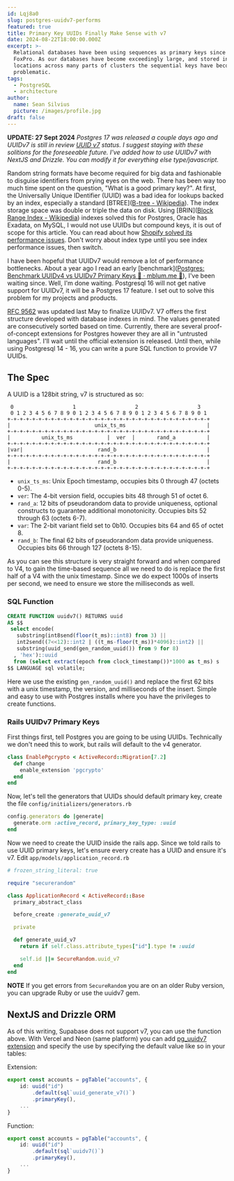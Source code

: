 ```yaml
---
id: Lqj8a0
slug: postgres-uuidv7-performs
featured: true
title: Primary Key UUIDs Finally Make Sense with v7
date: 2024-08-22T18:00:00.000Z
excerpt: >-
  Relational databases have been using sequences as primary keys since dBASE and
  FoxPro. As our databases have become exceedingly large, and stored in multiple
  locations across many parts of clusters the sequential keys have become
  problematic.
tags:
  - PostgreSQL
  - architecture
author:
  name: Sean Silvius
  picture: /images/profile.jpg
draft: false
---
```


**UPDATE: 27 Sept 2024** *Postgres 17 was released a couple days ago and UUIDv7 is still in review [UUID v7](https://commitfest.postgresql.org/47/4388/) status. I suggest staying with these solitions for the foreseeable future. I've added how to use UUIDv7 with NextJS and Drizzle. You can modify it for everything else type/javascript.*

Random string formats have become required for big data and fashionable to disguise identifiers from prying eyes on the web. There has been way too much time spent on the question, "What is a good primary key?". At first, the Universally Unique IDentifier (UUID) was a bad idea for lookups backed by an index, especially a standard [BTREE]([B-tree - Wikipedia](https://en.wikipedia.org/wiki/B-tree)). The index storage space was double or triple the data on disk. Using [BRIN]([Block Range Index - Wikipedia](https://en.wikipedia.org/wiki/Block_Range_Index)) indexes solved this for Postgres, Oracle has Exadata, on MySQL, I would not use UUIDs but compound keys, it is out of scope for this article. You can read about how [Shopify solved its performance issues]((https://shopify.engineering/how-to-introduce-composite-primary-keys-in-rails)). Don't worry about index type until you see index performance issues, then switch.

I have been hopeful that UUIDv7 would remove a lot of performance bottlenecks. About a year ago I read an early [benchmark]([Postgres: Benchmark UUIDv4 vs UUIDv7 Primary Keys 🔑 &middot; mblum.me 🥝](https://mblum.me/posts/pg-uuidv7-benchmark/)), I've been waiting since. Well, I'm done waiting. Postgresql 16 will not get native support for UUIDv7, it will be a Postgres 17 feature. I set out to solve this problem for my projects and products.

[RFC 9562](https://www.rfc-editor.org/rfc/rfc9562) was updated last May to finalize UUIDv7. V7 offers the first structure developed with database indexes in mind. The values generated are consecutively sorted based on time. Currently, there are several proof-of-concept extensions for Postgres however they are all in "untrusted languages". I'll wait until the official extension is released. Until then, while using Postgresql 14 - 16, you can write a pure SQL function to provide V7 UUIDs.

## The Spec

A UUID is a 128bit string, v7 is structured as so:

```
 0                   1                   2                   3
 0 1 2 3 4 5 6 7 8 9 0 1 2 3 4 5 6 7 8 9 0 1 2 3 4 5 6 7 8 9 0 1
+-+-+-+-+-+-+-+-+-+-+-+-+-+-+-+-+-+-+-+-+-+-+-+-+-+-+-+-+-+-+-+-+
|                           unix_ts_ms                          |
+-+-+-+-+-+-+-+-+-+-+-+-+-+-+-+-+-+-+-+-+-+-+-+-+-+-+-+-+-+-+-+-+
|          unix_ts_ms           |  ver  |       rand_a          |
+-+-+-+-+-+-+-+-+-+-+-+-+-+-+-+-+-+-+-+-+-+-+-+-+-+-+-+-+-+-+-+-+
|var|                        rand_b                             |
+-+-+-+-+-+-+-+-+-+-+-+-+-+-+-+-+-+-+-+-+-+-+-+-+-+-+-+-+-+-+-+-+
|                            rand_b                             |
+-+-+-+-+-+-+-+-+-+-+-+-+-+-+-+-+-+-+-+-+-+-+-+-+-+-+-+-+-+-+-+-+
```

- `unix_ts_ms`:
   Unix Epoch timestamp, occupies bits 0 through 47 (octets 0-5).
- `ver`:
   The 4-bit version field, occupies bits 48 through 51 of octet 6.
- `rand_a`:
   12 bits of pseudorandom data to provide uniqueness, optional constructs to guarantee additional monotonicity. Occupies bits 52 through 63 (octets 6-7).
- `var`:
   The 2-bit variant field set to 0b10. Occupies bits 64 and 65 of octet 8.
- `rand_b`:
   The final 62 bits of pseudorandom data provide uniqueness. Occupies bits 66 through 127 (octets 8-15).

As you can see this structure is very straight forward and when compared to V4, to gain the time-based sequence all we need to do is replace the first half of a V4 with the unix timestamp. Since we do expect 1000s of inserts per second, we need to ensure we store the milliseconds as well. 

### SQL Function

```sql
CREATE FUNCTION uuidv7() RETURNS uuid
AS $$
 select encode(
   substring(int8send(floor(t_ms)::int8) from 3) ||
   int2send((7<<12)::int2 | ((t_ms-floor(t_ms))*4096)::int2) ||
   substring(uuid_send(gen_random_uuid()) from 9 for 8)
  , 'hex')::uuid
  from (select extract(epoch from clock_timestamp())*1000 as t_ms) s
$$ LANGUAGE sql volatile;
```

Here we use the existing `gen_random_uuid()` and replace the first 62 bits with a unix timestamp, the version, and milliseconds of the insert. Simple and easy to use with Postgres installs where you have the privileges to create functions.

### Rails UUIDv7 Primary Keys

First things first, tell Postgres you are going to be using UUIDs. Technically we don't need this to work, but rails will default to the v4 generator. 

```ruby
class EnablePgcrypto < ActiveRecord::Migration[7.2]
  def change
    enable_extension 'pgcrypto'
  end
end
```

Now, let's tell the generators that UUIDs should default primary key, create the file `config/initializers/generators.rb`

```ruby
config.generators do |generate|
  generate.orm :active_record, primary_key_type: :uuid
end
```

Now we need to create the UUID inside the rails app. Since we told rails to use UUID primary keys, let's ensure every create has a UUID and ensure it's v7. Edit `app/models/application_record.rb`

```ruby
# frozen_string_literal: true

require "securerandom"

class ApplicationRecord < ActiveRecord::Base
  primary_abstract_class

  before_create :generate_uuid_v7

  private

  def generate_uuid_v7
    return if self.class.attribute_types["id"].type != :uuid

    self.id ||= SecureRandom.uuid_v7
  end
end
```

**NOTE** If you get errors from `SecureRandom` you are on an older Ruby version, you can upgrade Ruby or use the uuidv7 gem.



## NextJS and Drizzle ORM

As of this writing, Supabase does not support v7, you can use the function above. With Vercel and Neon (same platform) you can add [pg_uuidv7 extension](https://github.com/fboulnois/pg_uuidv7) and specify the use by specifying the default value like so in your tables: 



Extension:

```typescript
export const accounts = pgTable("accounts", {
    id: uuid("id")
        .default(sql`uuid_generate_v7()`)
        .primaryKey(),
    ...
}
```



Function:

```typescript
export const accounts = pgTable("accounts", {
    id: uuid("id")
        .default(sql`uuidv7()`)
        .primaryKey(),
    ...
}
```
